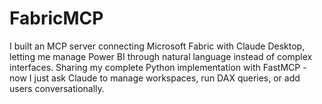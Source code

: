 # FabricMCP
I built an MCP server connecting Microsoft Fabric with Claude Desktop, letting me manage Power BI through natural language instead of complex interfaces. Sharing my complete Python implementation with FastMCP - now I just ask Claude to manage workspaces, run DAX queries, or add users conversationally.
